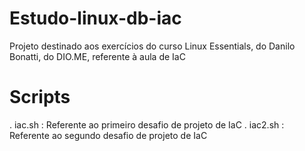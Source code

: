 # Estudo-linux-db-iac
Projeto destinado aos exercícios do curso Linux Essentials, do Danilo Bonatti, do DIO.ME, referente à aula de IaC

# Scripts
. iac.sh : Referente ao primeiro desafio de projeto de IaC 
. iac2.sh : Referente ao segundo desafio de projeto de IaC 